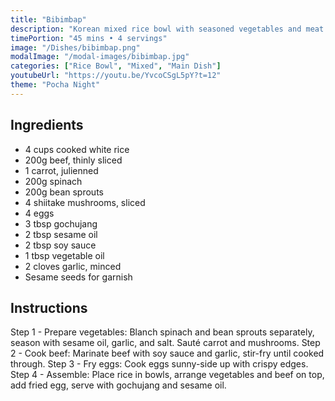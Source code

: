 ```yaml
---
title: "Bibimbap"
description: "Korean mixed rice bowl with seasoned vegetables and meat. A satisfying late-night meal that's both hearty and nutritious."
timePortion: "45 mins • 4 servings"
image: "/Dishes/bibimbap.png"
modalImage: "/modal-images/bibimbap.jpg"
categories: ["Rice Bowl", "Mixed", "Main Dish"]
youtubeUrl: "https://youtu.be/YvcoCSgL5pY?t=12"
theme: "Pocha Night"
---
```


## Ingredients
- 4 cups cooked white rice
- 200g beef, thinly sliced
- 1 carrot, julienned
- 200g spinach
- 200g bean sprouts
- 4 shiitake mushrooms, sliced
- 4 eggs
- 3 tbsp gochujang
- 2 tbsp sesame oil
- 2 tbsp soy sauce
- 1 tbsp vegetable oil
- 2 cloves garlic, minced
- Sesame seeds for garnish

## Instructions
Step 1 - Prepare vegetables: Blanch spinach and bean sprouts separately, season with sesame oil, garlic, and salt. Sauté carrot and mushrooms.
Step 2 - Cook beef: Marinate beef with soy sauce and garlic, stir-fry until cooked through.
Step 3 - Fry eggs: Cook eggs sunny-side up with crispy edges.
Step 4 - Assemble: Place rice in bowls, arrange vegetables and beef on top, add fried egg, serve with gochujang and sesame oil.